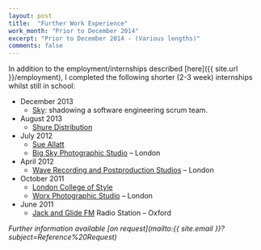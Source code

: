 ```yaml
---
layout: post
title:  "Further Work Experience"
work_month: "Prior to December 2014"
excerpt: "Prior to December 2014 - (Various lengths)"
comments: false
---
```


In addition to the employment/internships described [here]({{ site.url }}/employment), I completed the following shorter (2-3 week) internships whilst still in school:

* December 2013
    * [Sky](https://careers.sky.com/earlycareers/summerinternships/): shadowing a software engineering scrum team.
* August 2013
    * [Shure Distribution](https://www.shure.com/en-GB/about-us)
* July 2012
    * [Sue Allatt](https://www.sueallatt.com/)
    * [Big Sky Photographic Studio](https://www.bigskylondon.com/) – London
* April 2012
    * [Wave Recording and Postproduction Studios](https://wavestudios.co.uk/) – London
* October 2011
    * [London College of Style](https://londoncollegeofstyle.com/)
    * [Worx Photographic Studio](https://www.theworx.co.uk/) – London
* June 2011
    * [Jack and Glide FM](https://www.jackfm.co.uk/) Radio Station – Oxford

_Further information available [on request](mailto:{{ site.email }}?subject=Reference%20Request)_
